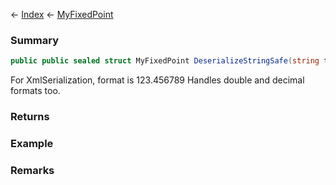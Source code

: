 ← [Index](Api-Index) ← [MyFixedPoint](VRage.MyFixedPoint)

### Summary

```csharp
public public sealed struct MyFixedPoint DeserializeStringSafe(string text)
```

For XmlSerialization, format is 123.456789 Handles double and decimal formats too.

### Returns

### Example

### Remarks

